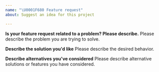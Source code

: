 ```yaml
---
name: "\U0001F680 Feature request"
about: Suggest an idea for this project

---
```


<!--
Thank you for suggesting an idea to make YodaRT better.

Please fill in as much of the template below as you're able.
-->

**Is your feature request related to a problem? Please describe.**
Please describe the problem you are trying to solve.

**Describe the solution you'd like**
Please describe the desired behavior.

**Describe alternatives you've considered**
Please describe alternative solutions or features you have considered.
